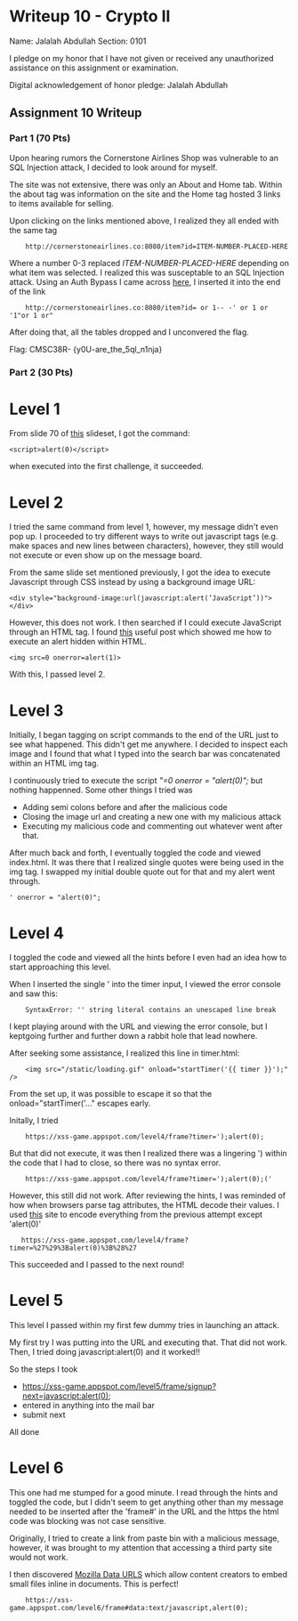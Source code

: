 Writeup 10 - Crypto II
=====

Name: Jalalah Abdullah
Section: 0101

I pledge on my honor that I have not given or received any unauthorized assistance on this assignment or examination.

Digital acknowledgement of honor pledge: Jalalah Abdullah

## Assignment 10 Writeup

### Part 1 (70 Pts)

Upon hearing rumors the Cornerstone Airlines Shop was vulnerable to an SQL Injection attack, I decided to look around for myself. 

The site was not extensive, there was only an About and Home tab. Within the about tag was information on the site and the Home tag hosted 3 links to items available for selling.

Upon clicking on the links mentioned above, I realized they all ended with the same tag

        http://cornerstoneairlines.co:8080/item?id=ITEM-NUMBER-PLACED-HERE
        
Where a number 0-3 replaced *ITEM-NUMBER-PLACED-HERE* depending on what item was selected. I realized this was susceptable to an SQL Injection attack. Using an Auth Bypass I came across [here](https://www.owasp.org/index.php/SQL_Injection_Bypassing_WAF), I inserted it into the end of the link

        http://cornerstoneairlines.co:8080/item?id= or 1-- -' or 1 or '1"or 1 or"
        
After doing that, all the tables dropped and I unconvered the flag. 

Flag: CMSC38R- {y0U-are_the_5ql_n1nja}

### Part 2 (30 Pts)

# Level 1

From slide 70 of [this](https://www.cs.umd.edu/class/fall2018/cmsc330/lectures/22-web-security.pdf) slideset, I got the command:

    <script>alert(0)</script> 
    
when executed into the first challenge, it succeeded. 

# Level 2

I tried the same command from level 1, however, my message didn't even pop up. I proceeded to try different ways to write out javascript tags (e.g. make spaces and new lines between characters), however, they still would not execute or even show up on the message board. 

From the same slide set mentioned previously, I got the idea to execute Javascript through CSS instead by using a background image URL: 

    <div style="background-image:url(javascript:alert(’JavaScript’))"></div>
    
However, this does not work. I then searched if I could execute JavaScript through an HTML tag. I found [this](https://stackoverflow.com/questions/37435077/execute-javascript-for-xss-without-script-tags) useful post which showed me how to execute an alert hidden within HTML.

    <img src=0 onerror=alert(1)>
    
With this, I passed level 2.

# Level 3

Initially, I began tagging on script commands to the end of the URL just to see what happened. This didn't get me anywhere. I decided to inspect each image and I found that what I typed into the search bar was concatenated within an HTML img tag. 

I continuously tried to execute the script *"=0 onerror = "alert(0)";* but nothing happenned. Some other things I tried was 

* Adding semi colons before and after the malicious code
* Closing the image url and creating a new one with my malicious attack
* Executing my malicious code and commenting out whatever went after that.

After much back and forth, I eventually toggled the code and viewed index.html. It was there that I realized single quotes were being used in the img tag. I swapped my initial double quote out for that and my alert went through.  

    ' onerror = "alert(0)";

# Level 4

I toggled the code and viewed all the hints before I even had an idea how to start approaching this level. 

When I inserted the single ' into the timer input, I viewed the error console and saw this: 

        SyntaxError: '' string literal contains an unescaped line break
        
I kept playing around with the URL and viewing the error console, but I keptgoing further and further down a rabbit hole that lead nowhere.

After seeking some assistance, I realized this line in timer.html:

        <img src="/static/loading.gif" onload="startTimer('{{ timer }}');" />
   
From the set up, it was possible to escape it so that the onload="startTimer('..." escapes early.

Initally, I tried

        https://xss-game.appspot.com/level4/frame?timer=');alert(0);

But that did not execute, it was then I realized there was a lingering ') within the code that I had to close, so there was no syntax error. 

        https://xss-game.appspot.com/level4/frame?timer=');alert(0);('

However, this still did not work. After reviewing the hints, I was reminded of how when browsers parse tag attributes, the HTML decode their values. I used [this]() site to encode everything from the previous attempt except 'alert(0)'

       https://xss-game.appspot.com/level4/frame?timer=%27%29%3Balert(0)%3B%28%27
 
This succeeded and I passed to the next round!

# Level 5

This level I passed within my first few dummy tries in launching an attack.

My first try I was putting <script>alert(0)</script> into the URL and executing that. That did not work. Then, I tried doing javascript:alert(0) and it worked!!

So the steps I took

* https://xss-game.appspot.com/level5/frame/signup?next=javascript:alert(0); 
* entered in anything into the mail bar
* submit next

All done
 
# Level 6

This one had me stumped for a good minute. I read through the hints and toggled the code, but I didn't seem to get anything other than my message needed to be inserted after the 'frame#' in the URL and the https the html code was blocking was not case sensitive.

Originally, I tried to create a link from paste bin with a malicious message, however, it was brought to my attention that accessing a third party site would not work.

I then discovered [Mozilla Data URLS](https://developer.mozilla.org/en-US/docs/Web/HTTP/Basics_of_HTTP/Data_URIs) which allow content creators to embed small files inline in documents. This is perfect! 

        https://xss-game.appspot.com/level6/frame#data:text/javascript,alert(0);
